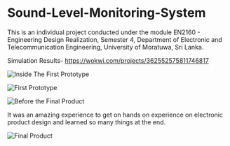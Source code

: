 # Sound-Level-Monitoring-System
This is an individual project conducted under the module EN2160 - Engineering Design Realization, Semester 4, Department of Electronic and Telecommunication Engineering, University of Moratuwa, Sri Lanka.

Simulation Results- https://wokwi.com/projects/362552575811746817

![Inside The First Prototype](https://github.com/namiwijeuom/Sound-Level-Monitoring-System/assets/109578853/7cd8c890-4972-462d-bdbb-8d2448638078)

![First Prototype](https://github.com/namiwijeuom/Sound-Level-Monitoring-System/assets/109578853/450907eb-df5d-4fcf-872e-9201c74933ff)

![Before the Final Product](https://github.com/namiwijeuom/Sound-Level-Monitoring-System/assets/109578853/3f7ee2c7-7e2a-4700-ba31-b17a6d2bf11e)

It was an amazing experience to get on hands on experience on electronic product design and learned so many things at the end.

![Final Product](https://github.com/namiwijeuom/Sound-Level-Monitoring-System/assets/109578853/de1596e2-82b3-41dc-a0ed-9f09013ac2a4)

